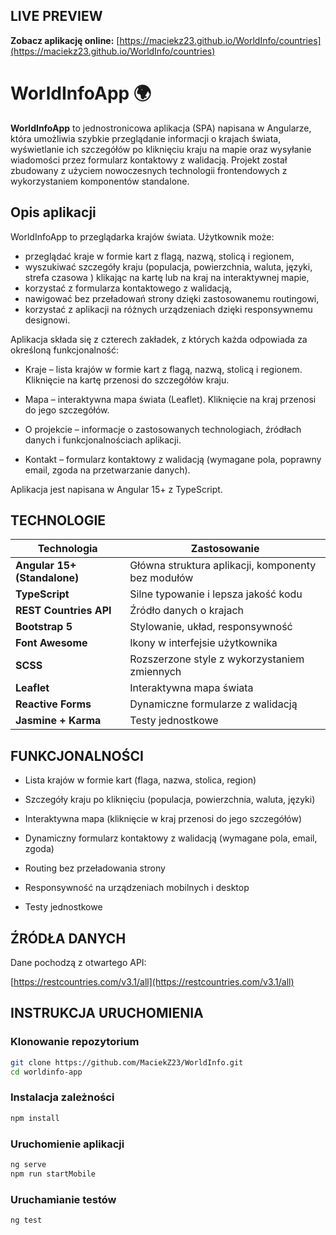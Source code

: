 ## LIVE PREVIEW

**Zobacz aplikację online:** [https://maciekz23.github.io/WorldInfo/countries](https://maciekz23.github.io/WorldInfo/countries)

# WorldInfoApp 🌍

**WorldInfoApp** to jednostronicowa aplikacja (SPA) napisana w Angularze, która umożliwia szybkie przeglądanie informacji o krajach świata, wyświetlanie ich szczegółów po kliknięciu kraju na mapie oraz wysyłanie wiadomości przez formularz kontaktowy z walidacją. Projekt został zbudowany z użyciem nowoczesnych technologii frontendowych z wykorzystaniem komponentów standalone.

## Opis aplikacji

WorldInfoApp to przeglądarka krajów świata. 
Użytkownik może:
- przeglądać kraje w formie kart z flagą, nazwą, stolicą i regionem,
- wyszukiwać szczegóły kraju (populacja, powierzchnia, waluta, języki, strefa czasowa ) klikając na kartę lub na kraj na interaktywnej mapie,
- korzystać z formularza kontaktowego z walidacją,
- nawigować bez przeładowań strony dzięki zastosowanemu routingowi,
- korzystać z aplikacji na różnych urządzeniach dzięki responsywnemu designowi.

Aplikacja składa się z czterech zakładek, z których każda odpowiada za określoną funkcjonalność:

- Kraje – lista krajów w formie kart z flagą, nazwą, stolicą i regionem. Kliknięcie na kartę przenosi do szczegółów kraju.

- Mapa – interaktywna mapa świata (Leaflet). Kliknięcie na kraj przenosi do jego szczegółów.

- O projekcie – informacje o zastosowanych technologiach, źródłach danych i funkcjonalnościach aplikacji.

- Kontakt – formularz kontaktowy z walidacją (wymagane pola, poprawny email, zgoda na przetwarzanie danych).


Aplikacja jest napisana w Angular 15+ z TypeScript.

## TECHNOLOGIE

| Technologia              | Zastosowanie                                           |
|--------------------------|--------------------------------------------------------|
| **Angular 15+ (Standalone)** | Główna struktura aplikacji, komponenty bez modułów |
| **TypeScript**           | Silne typowanie i lepsza jakość kodu                   |
| **REST Countries API**    | Źródło danych o krajach                               |
| **Bootstrap 5**           | Stylowanie, układ, responsywność                       |
| **Font Awesome**          | Ikony w interfejsie użytkownika                        |
| **SCSS**                  | Rozszerzone style z wykorzystaniem zmiennych           |
| **Leaflet**               | Interaktywna mapa świata                               |
| **Reactive Forms**        | Dynamiczne formularze z walidacją                      |
| **Jasmine + Karma**       | Testy jednostkowe                                      |


## FUNKCJONALNOŚCI

- Lista krajów w formie kart (flaga, nazwa, stolica, region)

- Szczegóły kraju po kliknięciu (populacja, powierzchnia, waluta, języki)

- Interaktywna mapa (kliknięcie w kraj przenosi do jego szczegółów)

- Dynamiczny formularz kontaktowy z walidacją (wymagane pola, email, zgoda)

- Routing bez przeładowania strony

- Responsywność na urządzeniach mobilnych i desktop

- Testy jednostkowe


## ŹRÓDŁA DANYCH

Dane pochodzą z otwartego API:

[https://restcountries.com/v3.1/all](https://restcountries.com/v3.1/all)


## INSTRUKCJA URUCHOMIENIA

### Klonowanie repozytorium

```bash
git clone https://github.com/MaciekZ23/WorldInfo.git
cd worldinfo-app
```

### Instalacja zależności
```bash
npm install
```

### Uruchomienie aplikacji
```bash
ng serve
npm run startMobile
```

### Uruchamianie testów
```bash
ng test
```